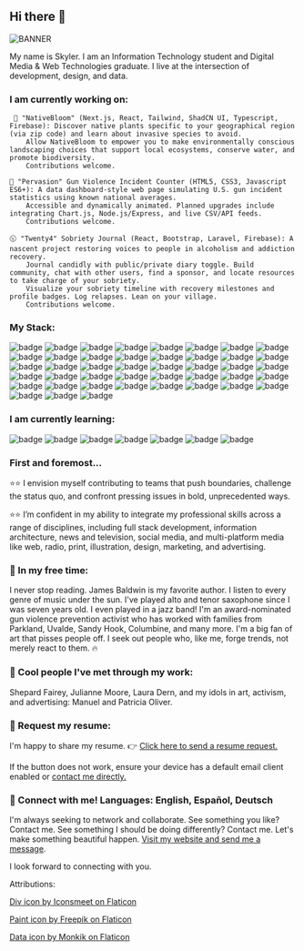 ## Hi there 👋

![BANNER](https://github.com/user-attachments/assets/fb4b16c9-6a21-4256-abd6-509397f03f8f)

My name is Skyler. I am an Information Technology student and Digital Media & Web Technologies graduate. 
I live at the intersection of development, design, and data. 

### I am currently working on:

     🍃 "NativeBloom" (Next.js, React, Tailwind, ShadCN UI, Typescript, Firebase): Discover native plants specific to your geographical region (via zip code) and learn about invasive species to avoid.
        Allow NativeBloom to empower you to make environmentally conscious landscaping choices that support local ecosystems, conserve water, and promote biodiversity.
        Contributions welcome.

    🚨 "Pervasion" Gun Violence Incident Counter (HTML5, CSS3, Javascript ES6+): A data dashboard-style web page simulating U.S. gun incident statistics using known national averages. 
        Accessible and dynamically animated. Planned upgrades include integrating Chart.js, Node.js/Express, and live CSV/API feeds.
        Contributions welcome.

    🕥 "Twenty4" Sobriety Journal (React, Bootstrap, Laravel, Firebase): A nascent project restoring voices to people in alcoholism and addiction recovery. 
        Journal candidly with public/private diary toggle. Build community, chat with other users, find a sponsor, and locate resources to take charge of your sobriety. 
        Visualize your sobriety timeline with recovery milestones and profile badges. Log relapses. Lean on your village.
        Contributions welcome.

### My Stack:

![badge](https://img.shields.io/badge/html-red)
![badge](https://img.shields.io/badge/css-blue)
![badge](https://img.shields.io/badge/javascript-yellow)
![badge](https://img.shields.io/badge/python-green)
![badge](https://img.shields.io/badge/php-purple)
![badge](https://img.shields.io/badge/mysql-gray)
![badge](https://img.shields.io/badge/npm-black)
![badge](https://img.shields.io/badge/react-teal)
![badge](https://img.shields.io/badge/next.js-black)
![badge](https://img.shields.io/badge/node.js-green)
![badge](https://img.shields.io/badge/express.js-black)
![badge](https://img.shields.io/badge/jQuery-green)
![badge](https://img.shields.io/badge/typescript-teal)
![badge](https://img.shields.io/badge/tailwind-lightblue)
![badge](https://img.shields.io/badge/bootstrap-purple)
![badge](https://img.shields.io/badge/laravel-red)
![badge](https://img.shields.io/badge/api_integration-orange)
![badge](https://img.shields.io/badge/rest_api-blue)
![badge](https://img.shields.io/badge/windows-darkgreen)
![badge](https://img.shields.io/badge/macOS-white)
![badge](https://img.shields.io/badge/iOS-white)
![badge](https://img.shields.io/badge/progressive%20web%20apps-yellow)
![badge](https://img.shields.io/badge/computer%20information%20systems-blue)
![badge](https://img.shields.io/badge/adobe_creative_cloud-red)
![badge](https://img.shields.io/badge/figma-pink)
![badge](https://img.shields.io/badge/wordpress-blue)
![badge](https://img.shields.io/badge/google_suite-blue)
![badge](https://img.shields.io/badge/microsoft_office-blue)
![badge](https://img.shields.io/badge/firebase-red)
![badge](https://img.shields.io/badge/AI%20tools-purple)
![badge](https://img.shields.io/badge/git%2Fgithub-orange)
![badge](https://img.shields.io/badge/version_control-purple)
![badge](https://img.shields.io/badge/vscode-blue)
![badge](https://img.shields.io/badge/testing%2C%20debugging%2C%20deployment-purple)
![badge](https://img.shields.io/badge/responsive%20design-gray)
![badge](https://img.shields.io/badge/serverless%20architecture-orange)
![badge](https://img.shields.io/badge/performance_optimization-yellow)
![badge](https://img.shields.io/badge/seo-green)
![badge](https://img.shields.io/badge/social_media-pink)
![badge](https://img.shields.io/badge/content_strategy-purple)
![badge](https://img.shields.io/badge/typography-white)
![badge](https://img.shields.io/badge/color%20theory%20%26%20psychology-magenta)
![badge](https://img.shields.io/badge/accessibility-orange)


### I am currently learning:
![badge](https://img.shields.io/badge/c-blue)
![badge](https://img.shields.io/badge/c%2B%2B-blue)
![badge](https://img.shields.io/badge/c%23-blue)
![badge](https://img.shields.io/badge/java-green)
![badge](https://img.shields.io/badge/project%20management-purple)
![badge](https://img.shields.io/badge/e--business-green)
![badge](https://img.shields.io/badge/mongoDB-darkgreen)



### First and foremost...

⭐⭐ I envision myself contributing to teams that push boundaries, challenge the status quo, and confront pressing issues in bold, unprecedented ways. 

⭐⭐ I’m confident in my ability to integrate my professional skills across a range of disciplines, including full stack development, information architecture, news and television, social media, and multi-platform media like web, radio, print, illustration, design, marketing, and advertising.

### 👀 In my free time:

I never stop reading. James Baldwin is my favorite author. I listen to every genre of music under the sun. I've played alto and tenor saxophone since I was seven years old. I even played in a jazz band!
I'm an award-nominated gun violence prevention activist who has worked with families from Parkland, Uvalde, Sandy Hook, Columbine, and many more. I'm a big fan of art that pisses people off. I seek out people who, like me, forge trends, not merely react to them. 🔥

### 🌆 Cool people I've met through my work:
Shepard Fairey, Julianne Moore, Laura Dern, and my idols in art, activism, and advertising: Manuel and Patricia Oliver.

### 📄 Request my resume:

I'm happy to share my resume. 👉 [Click here to send a resume request.](mailto:sfutrell00@outlook.com?subject=Resume%20Request&body=Hi%2C%20I%27m%20interested%20in%20learning%20more%20about%20your%20work.%20Please%20send%20your%20resume.)

If the button does not work, ensure your device has a default email client enabled or [contact me directly.](https://futrellstudioportfolio.com/contact-futrell-studio-portfolio/)

### 🔗 Connect with me! Languages: English, Español, Deutsch
          
I'm always seeking to network and collaborate. See something you like? Contact me. See something I should be doing differently? Contact me. 
        Let's make something beautiful happen. [Visit my website and send me a message](https://futrellstudioportfolio.com/contact-futrell-studio-portfolio/). 
        
I look forward to connecting with you. 
        

Attributions:

 [Div icon by Iconsmeet on Flaticon](https://www.flaticon.com/free-icons/html)
                    
 [Paint icon by Freepik on Flaticon](https://www.flaticon.com/free-icons/art-deco)
                    
 [Data icon by Monkik on Flaticon](https://www.flaticon.com/free-icons/analysis)


    
